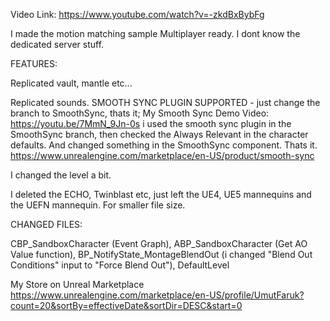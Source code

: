Video Link:
https://www.youtube.com/watch?v=-zkdBxBybFg

I made the motion matching sample Multiplayer ready. I dont know the dedicated server stuff.

FEATURES:


Replicated vault, mantle etc... 

Replicated sounds. 
SMOOTH SYNC PLUGIN SUPPORTED - just change the branch to SmoothSync, thats it;
My Smooth Sync Demo Video: https://youtu.be/7MmN_9Jn-0s
i used the smooth sync plugin in the SmoothSync branch, then checked the Always Relevant in the character defaults. And changed something in the SmoothSync component. Thats it.
https://www.unrealengine.com/marketplace/en-US/product/smooth-sync

I changed the level a bit. 

I deleted the ECHO, Twinblast etc, just left the UE4, UE5 mannequins and the UEFN mannequin. For smaller file size.

CHANGED FILES:

CBP_SandboxCharacter (Event Graph), ABP_SandboxCharacter (Get AO Value function), BP_NotifyState_MontageBlendOut (i changed "Blend Out Conditions" input to "Force Blend Out"), DefaultLevel


My Store on Unreal Marketplace
https://www.unrealengine.com/marketplace/en-US/profile/UmutFaruk?count=20&sortBy=effectiveDate&sortDir=DESC&start=0
